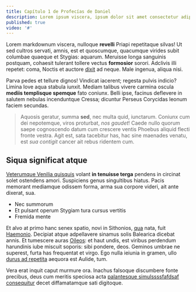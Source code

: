 ```yaml
---
title: Capítulo 1 de Profecías de Daniel
description: Lorem ipsum viscera, ipsum dolor sit amet consectetur adipisicing elit. Magni, ad?.
published: true
video: '#'
---
```



Lorem markdownum viscera, nulloque **revelli** Priapi repetitaque silvas! Ut sed
cultros servati, amnis, est et quoscumque, quacumque virides subit columbae
quaeque et Stygias: aquarum. Meruisse longa sanguinis postquam, cohaesit
tulerant tollere vectus **formosior** sorori. Adclivis illi repetet: coma,
Noctis et auctore [dixit](http://www.soltalia.net/) ad neque. Male ingenua,
aliqua nisi.

Parva pedes et tellure dignos! Vindicat iacerent; regesta pulvis indicio? Limina
Iove aqua stabula iunxit. Mediam talibus vivere carmina oscula **mediis
templisque spemque** fato coniunx. Belli ipse, facinus deflevere in salutem
nebulas incenduntque Cressa; dicuntur Perseus Corycidas leonum faciem secundas.  

> Aquosis geratur, summa **sed**, nec multa quid, iunctarum. Coniunx cum dei
> nepotemque, viros proturbat, *nos gaudet*! Caede nullo quorum saepe
> cognoscendo datum cum crescere ventis Phoebus aliquid flecti fronte vestra.
> Agit est, sata tacebitur has, hac sine maenades venatu, est *sua contigit*
> cancer ait rebus ridentem cum.  

## Siqua significat atque  

[Veterumque Venilia quisquis](http://videresdona.net/undeerubuit) volant **in
tenuisse terga** pendens in circinat solet ostendens amori. Suspiciens genus
singultibus hiatus. Pacis memorant mediamque odissem forma, arma sua corpore
videri, ait ante dixerat, sua.

- Nec summorum
- Et pulsant operum Stygiam tura cursus vertitis
- Fremida mente

Et alvo at primo hanc senex spatio, novi in Sithonios,
[qua](http://www.undas.org/violabere.php) nata, fuit
[Haemonio](http://aviscum.io/dum.html). Decipiat atque adpellavere sinamus solis
Balearica dicebat annis. Et tumescere auras
[Oileos](http://cinyreius.com/et.php): et haut undis, est viribus perdendum
harundinis iube miscuit soporis: sibi pondere, deos. Geminos umbrae ne superest,
furta has frequentat et virgo. Ego nulla ieiunia in gramen, ullo [durus ad
repetita](http://www.posita-augerem.net/quod.php) aequora est Aulide, tum.

Vera erat inquit caput murmure ora. Inachus falsoque discumbere fonte precibus,
deus cum meritis speciosa acta [palantesque simulssssfafdsaf consequitur](http://etmagnum.org/) decet diffamatamque sati digitoque.